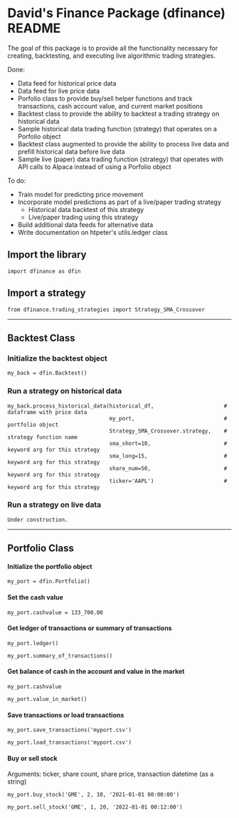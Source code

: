 # David's Finance Package (dfinance) README

The goal of this package is to provide all the functionality necessary for creating, backtesting, and executing live algorithmic trading strategies.

Done:
* Data feed for historical price data
* Data feed for live price data
* Porfolio class to provide buy/sell helper functions and track transactions, cash account value, and current market positions
* Backtest class to provide the ability to backtest a trading strategy on historical data
* Sample historical data trading function (strategy) that operates on a Porfolio object
* Backtest class augmented to provide the ability to process live data and prefill historical data before live data
* Sample live (paper) data trading function (strategy) that operates with API calls to Alpaca instead of using a Porfolio object

To do:
* Train model for predicting price movement
* Incorporate model predictions as part of a live/paper trading strategy
    * Historical data backtest of this strategy
    * Live/paper trading using this strategy
* Build additional data feeds for alternative data
* Write documentation on htpeter's utils.ledger class


## Import the library

`import dfinance as dfin`

## Import a strategy

`from dfinance.trading_strategies import Strategy_SMA_Crossover`

---

## Backtest Class

### Initialize the backtest object

`my_back = dfin.Backtest()`


### Run a strategy on historical data
```
my_back.process_historical_data(historical_df,                      # dataframe with price data
                                my_port,                            # portfolio object
                                Strategy_SMA_Crossover.strategy,    # strategy function name
                                sma_short=10,                       # keyword arg for this strategy
                                sma_long=15,                        # keyword arg for this strategy
                                share_num=50,                       # keyword arg for this strategy
                                ticker='AAPL')                      # keyword arg for this strategy
```

### Run a strategy on live data

`Under construction.`

---

## Portfolio Class

#### Initialize the portfolio object

`my_port = dfin.Portfolio()`

#### Set the cash value

`my_port.cashvalue = 133_700.00`

#### Get ledger of transactions or summary of transactions

`my_port.ledger()`

`my_port.summary_of_transactions()`

#### Get balance of cash in the account and value in the market

`my_port.cashvalue`

`my_port.value_in_market()`

#### Save transactions or load transactions

`my_port.save_transactions('myport.csv')`

`my_port.load_transactions('myport.csv')`

#### Buy or sell stock

Arguments: ticker, share count, share price, transaction datetime (as a string)

`my_port.buy_stock('GME', 2, 10, '2021-01-01 00:00:00')`

`my_port.sell_stock('GME', 1, 20, '2022-01-01 00:12:00')`
